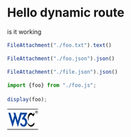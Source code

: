 # Hello dynamic route

is it working

```js
FileAttachment("./foo.txt").text()
```

```js
FileAttachment("./foo.json").json()
```

```js
FileAttachment("./file.json").json()
```

```js
import {foo} from "./foo.js";

display(foo);
```

<img src="./w3c.png">
